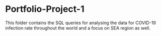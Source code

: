 # Portfolio-Project-1
This folder contains the SQL queries for analysing the data for COVID-19 infection rate throughout the world and a focus on SEA region as well. 
